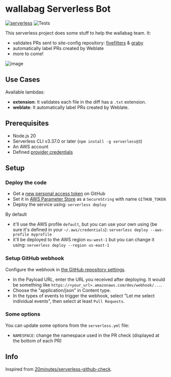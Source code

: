 # wallabag Serverless Bot

[![serverless](http://public.serverless.com/badges/v3.svg)](https://serverless.com/)
![Tests](https://github.com/wallabag/serverless-bot/workflows/Tests/badge.svg)

This serverless project does some stuff to help the wallabag team. It:

- validates PRs sent to site-config repository: [fivefilters](https://github.com/fivefilters/ftr-site-config) & [graby](https://github.com/j0k3r/graby-site-config)
- automatically label PRs created by Weblate
- more to come!

![image](https://user-images.githubusercontent.com/62333/50344781-c0a13100-052c-11e9-9f6b-3a7cb4393262.png)

## Use Cases

Available lambdas:

- **extension**: It validates each file in the diff has a `.txt` extension.
- **weblate**: It automatically label PRs created by Weblate.

## Prerequisites

- Node.js 20
- Serverless CLI v3.37.0 or later (`npm install -g serverless@3`)
- An AWS account
- Defined [provider credentials](https://serverless.com/framework/docs/providers/aws/guide/credentials/)

## Setup

### Deploy the code

- Get a [new personal access token](https://github.com/settings/tokens/new) on GitHub
- Set it in [AWS Parameter Store](https://eu-west-1.console.aws.amazon.com/systems-manager/parameters/create?region=eu-west-1) as a `SecureString` with name `GITHUB_TOKEN`
- Deploy the service using: `serverless deploy`

By default

- it'll use the AWS profile `default`, but you can use your own using (be sure it's defined in your `~/.aws/credentials`): `serverless deploy --aws-profile myprofile`
- it'll be deployed to the AWS region `eu-west-1` but you can change it using: `serverless deploy --region us-east-1`

### Setup GitHub webhook

Configure the webhook in [the GitHub repository settings](https://developer.github.com/webhooks/creating/#setting-up-a-webhook).

- In the Payload URL, enter the URL you received after deploying. It would be something like `https://<your_url>.amazonaws.com/dev/webhook/...`.
- Choose the "application/json" in Content type.
- In the types of events to trigger the webhook, select "Let me select individual events", then select at least `Pull Requests`.

### Some options

You can update some options from the `serverless.yml` file:

- `NAMESPACE`: change the namespace used in the PR check (displayed at the bottom of each PR)

## Info

Inspired from [20minutes/serverless-github-check](https://github.com/20minutes/serverless-github-check).
